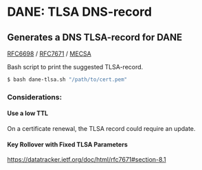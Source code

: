 # DANE: TLSA DNS-record
## Generates a DNS TLSA-record for DANE
[RFC6698](https://datatracker.ietf.org/doc/html/rfc6698)
/ [RFC7671](https://datatracker.ietf.org/doc/html/rfc7671)
/ [MECSA](https://mecsa.jrc.ec.europa.eu/en/technical#dane)

Bash script to print the suggested TLSA-record.

```bash
$ bash dane-tlsa.sh "/path/to/cert.pem"
```

### Considerations:

#### Use a low TTL
On a certificate renewal, the TLSA record could require an update.

#### Key Rollover with Fixed TLSA Parameters
https://datatracker.ietf.org/doc/html/rfc7671#section-8.1

